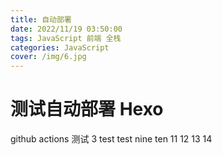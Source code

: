```yaml
---
title: 自动部署
date: 2022/11/19 03:50:00
tags: JavaScript 前端 全栈
categories: JavaScript
cover: /img/6.jpg
---
```


# 测试自动部署 Hexo

github actions 测试 3 test test nine ten 11 12 13 14
